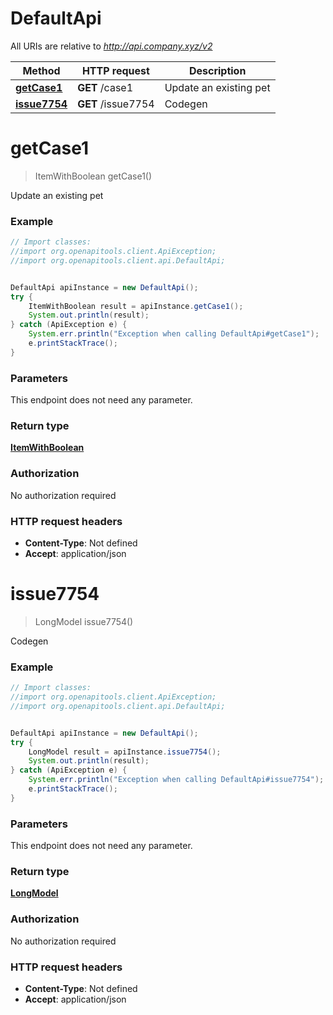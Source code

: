 # DefaultApi

All URIs are relative to *http://api.company.xyz/v2*

Method | HTTP request | Description
------------- | ------------- | -------------
[**getCase1**](DefaultApi.md#getCase1) | **GET** /case1 | Update an existing pet
[**issue7754**](DefaultApi.md#issue7754) | **GET** /issue7754 | Codegen


<a name="getCase1"></a>
# **getCase1**
> ItemWithBoolean getCase1()

Update an existing pet

### Example
```java
// Import classes:
//import org.openapitools.client.ApiException;
//import org.openapitools.client.api.DefaultApi;


DefaultApi apiInstance = new DefaultApi();
try {
    ItemWithBoolean result = apiInstance.getCase1();
    System.out.println(result);
} catch (ApiException e) {
    System.err.println("Exception when calling DefaultApi#getCase1");
    e.printStackTrace();
}
```

### Parameters
This endpoint does not need any parameter.

### Return type

[**ItemWithBoolean**](ItemWithBoolean.md)

### Authorization

No authorization required

### HTTP request headers

 - **Content-Type**: Not defined
 - **Accept**: application/json

<a name="issue7754"></a>
# **issue7754**
> LongModel issue7754()

Codegen

### Example
```java
// Import classes:
//import org.openapitools.client.ApiException;
//import org.openapitools.client.api.DefaultApi;


DefaultApi apiInstance = new DefaultApi();
try {
    LongModel result = apiInstance.issue7754();
    System.out.println(result);
} catch (ApiException e) {
    System.err.println("Exception when calling DefaultApi#issue7754");
    e.printStackTrace();
}
```

### Parameters
This endpoint does not need any parameter.

### Return type

[**LongModel**](LongModel.md)

### Authorization

No authorization required

### HTTP request headers

 - **Content-Type**: Not defined
 - **Accept**: application/json

